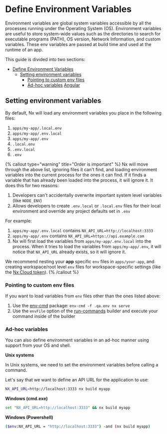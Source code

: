 # Define Environment Variables

Environment variables are global system variables accessible by all the processes running under the Operating System (OS).
Environment variables are useful to store system-wide values such as the directories to search for executable programs
(PATH), OS version, Network Information, and custom variables. These env variables are passed at build time and used at
the runtime of an app.

This guide is divided into two sections:

- [Define Environment Variables](#define-environment-variables)
  - [Setting environment variables](#setting-environment-variables)
    - [Pointing to custom env files](#pointing-to-custom-env-files)
    - [Ad-hoc variables](#ad-hoc-variables)
   [Angular](#using-environment-variables-in-angular-applications)

## Setting environment variables

By default, Nx will load any environment variables you place in the following files:

1. `apps/my-app/.local.env`
2. `apps/my-app/.env.local`
3. `apps/my-app/.env`
4. `.local.env`
5. `.env.local`
6. `.env`

{% callout type="warning" title="Order is important" %}
Nx will move through the above list, ignoring files it can't find, and loading environment variables
into the current process for the ones it can find. If it finds a variable that has already been loaded into the process,
it will ignore it. It does this for two reasons:

1. Developers can't accidentally overwrite important system level variables (like `NODE_ENV`)
2. Allows developers to create `.env.local` or `.local.env` files for their local environment and override any project
   defaults set in `.env`

For example:

1. `apps/my-app/.env.local` contains `NX_API_URL=http://localhost:3333`
2. `apps/my-app/.env` contains `NX_API_URL=https://api.example.com`
3. Nx will first load the variables from `apps/my-app/.env.local` into the process. When it tries to load the variables
   from `apps/my-app/.env`, it will notice that `NX_API_URL` already exists, so it will ignore it.

We recommend nesting your **app** specific `env` files in `apps/your-app`, and creating workspace/root level `env` files
for workspace-specific settings (like the [Nx Cloud token](/using-nx/caching#distributed-computation-caching)).
{% /callout %}

### Pointing to custom env files

If you want to load variables from `env` files other than the ones listed above:

1. Use the [env-cmd](https://www.npmjs.com/package/env-cmd) package: `env-cmd -f .qa.env nx serve`
2. Use the `envFile` option of the [run-commands](/packages/nx/executors/run-commands#envfile) builder and execute your command inside of the builder

### Ad-hoc variables

You can also define environment variables in an ad-hoc manner using support from your OS and shell.

**Unix systems**

In Unix systems, we need to set the environment variables before calling a command.

Let's say that we want to define an API URL for the application to use:

```bash
NX_API_URL=http://localhost:3333 nx build myapp
```

**Windows (cmd.exe)**

```bash
set "NX_API_URL=http://localhost:3333" && nx build myapp
```

**Windows (Powershell)**

```bash
($env:NX_API_URL = "http://localhost:3333") -and (nx build myapp)
```
